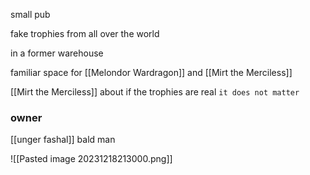 
small pub

fake trophies from all over the world

in a former warehouse

familiar space for [[Melondor Wardragon]] and [[Mirt the Merciless]]

[[Mirt the Merciless]] about if the trophies are real
`it does not matter`

### owner

[[unger fashal]] bald man 

![[Pasted image 20231218213000.png]]